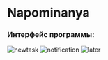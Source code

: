 # Napominanya
### Интерфейс программы:
![newtask](![image](https://github.com/ElizavetaMaslova/Napominanya/assets/59983394/84d56bf5-0d30-45f4-834f-78d0c3935468)
)
![notification](![image](https://github.com/ElizavetaMaslova/Napominanya/assets/59983394/04a80e29-a972-4d7a-be7f-a7f1af5debaa)
)
![later](![image](https://github.com/ElizavetaMaslova/Napominanya/assets/59983394/4915996b-937b-4d0e-a3a3-568170d76af8)
)
